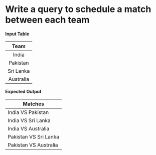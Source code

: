 # Write a query to schedule a match between each team

**Input Table**

|   Team    |
|:---------:|
|   India   |
|  Pakistan  |
|  Sri Lanka |
| Australia  |


**Expected Output**

|            Matches            |
|-----------------------------|
|     India VS Pakistan     |
|    India VS Sri Lanka    |
|    India VS Australia    |
| Pakistan VS Sri Lanka |
| Pakistan VS Australia |




